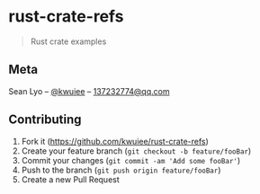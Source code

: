 # rust-crate-refs
> Rust crate examples

## Meta

Sean Lyo – [@kwuiee](https://github.com/kwuiee) – 137232774@qq.com

## Contributing

1. Fork it (<https://github.com/kwuiee/rust-crate-refs>)
2. Create your feature branch (`git checkout -b feature/fooBar`)
3. Commit your changes (`git commit -am 'Add some fooBar'`)
4. Push to the branch (`git push origin feature/fooBar`)
5. Create a new Pull Request

